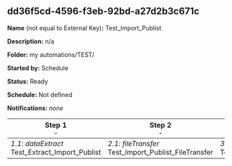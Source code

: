 ## dd36f5cd-4596-f3eb-92bd-a27d2b3c671c

**Name** (not equal to External Key)**:** Test_Import_Publist

**Description:** n/a

**Folder:** my automations/TEST/

**Started by:** Schedule

**Status:** Ready

**Schedule:** Not defined

**Notifications:** _none_


| Step 1<br>_<small>-</small>_ | Step 2<br>_<small>-</small>_ | Step 3<br>_<small>-</small>_ |
| --- | --- | --- |
| _1.1: dataExtract_<br>Test_Extract_Import_Publist | _2.1: fileTransfer_<br>Test_Import_Publist_FileTransfer | _3.1: importFile_<br>Test_Import_Publist |
